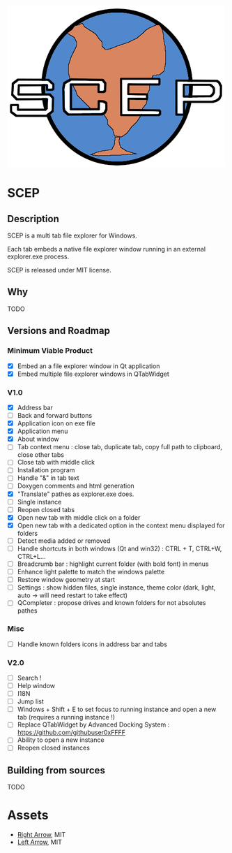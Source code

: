 ![SCEP logo](code/SCEP/resources/SCEP/images/SCEP-full.png "SCEP")

# SCEP

## Description

SCEP is a multi tab file explorer for Windows.

Each tab embeds a native file explorer window running in an external explorer.exe process.

SCEP is released under MIT license.

## Why

TODO

## Versions and Roadmap

### Minimum Viable Product

- [x] Embed an a file explorer window in Qt application
- [x] Embed multiple file explorer windows in QTabWidget

### V1.0

- [x] Address bar
- [ ] Back and forward buttons
- [x] Application icon on exe file
- [x] Application menu
- [x] About window
- [ ] Tab context menu : close tab, duplicate tab, copy full path to clipboard, close other tabs
- [ ] Close tab with middle click
- [ ] Installation program
- [ ] Handle "&" in tab text
- [ ] Doxygen comments and html generation
- [x] "Translate" pathes as explorer.exe does.
- [ ] Single instance
- [ ] Reopen closed tabs
- [x] Open new tab with middle click on a folder
- [x] Open new tab with a dedicated option in the context menu displayed for folders
- [ ] Detect media added or removed
- [ ] Handle shortcuts in both windows (Qt and win32) : CTRL + T, CTRL+W, CTRL+L...
- [ ] Breadcrumb bar : highlight current folder (with bold font) in menus
- [ ] Enhance light palette to match the windows palette
- [ ] Restore window geometry at start
- [ ] Settings : show hidden files, single instance, theme color (dark, light, auto -> will need restart to take effect)
- [ ] QCompleter : propose drives and known folders for not absolutes pathes

### Misc

- [ ] Handle known folders icons in address bar and tabs

### V2.0

- [ ] Search !
- [ ] Help window
- [ ] I18N
- [ ] Jump list
- [ ] Windows + Shift + E to set focus to running instance and open a new tab
  (requires a running instance !)
- [ ] Replace QTabWidget by Advanced Docking System : https://github.com/githubuser0xFFFF
- [ ] Ability to open a new instance
- [ ] Reopen closed instances

## Building from sources

TODO





# Assets
* [Right Arrow](https://www.iconfinder.com/icons/211607/right_arrow_icon), MIT
* [Left Arrow](https://www.iconfinder.com/icons/211689/left_arrow_icon), MIT